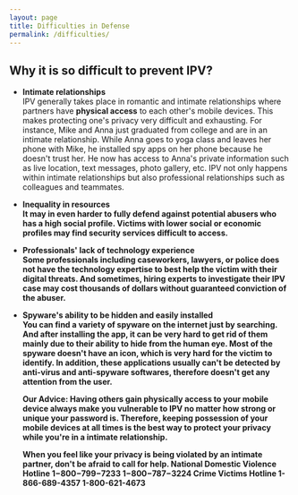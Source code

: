 ```yaml
---
layout: page
title: Difficulties in Defense
permalink: /difficulties/
---
```


<h2>Why it is so difficult to prevent IPV?</h2>

* <strong>Intimate relationships</strong> <br>
  IPV generally takes place in romantic and intimate relationships where partners have <strong>physical access</strong> to each other's mobile devices. This makes protecting one's privacy very difficult and exhausting. For instance, Mike and Anna just graduated from college and are in an intimate relationship. While Anna goes to yoga class and leaves her phone with Mike, he installed spy apps on her phone because he doesn't trust her. He now has access to Anna's private information such as live location, text messages, photo gallery, etc. IPV not only happens within intimate relationships but also professional relationships such as colleagues and teammates.


* <strong>Inequality in resources <strong> <br>
  It may in even harder to fully defend against potential abusers who has a high social profile. Victims with lower social or economic profiles may find security services difficult to access.

* Professionals' lack of technology experience <br>
  Some professionals including caseworkers, lawyers, or police does not have the technology expertise to best help the victim with their digital threats. And sometimes, hiring experts to investigate their IPV case may cost thousands of dollars without guaranteed conviction of the abuser.  

* Spyware's ability to be hidden and easily installed <br>
  You can find a variety of spyware on the internet just by searching. And after installing the app, it can be very hard to get rid of them mainly due to their ability to hide from the human eye. Most of the spyware doesn't have an icon, which is very hard for the victim to identify. In addition, these applications usually can't be detected by anti-virus and anti-spyware softwares, therefore doesn't get any attention from the user.

  <strong>Our Advice:</string>
  Having others gain physically access to your mobile device always make you vulnerable to IPV no matter how strong or unique your password is. Therefore, keeping possession of your mobile devices <strong>at all times</strong> is the best way to protect your privacy while you're in a intimate relationship.

  When you feel like your privacy is being violated by an intimate partner, don't be afraid to call for help.
  National Domestic Violence Hotline 1−800−799−7233
                                     1−800−787−3224
  Crime Victims Hotline              1-866-689-4357
                                     1-800-621-4673
